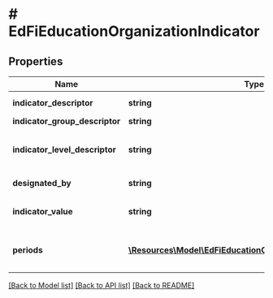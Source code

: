 # # EdFiEducationOrganizationIndicator

## Properties

Name | Type | Description | Notes
------------ | ------------- | ------------- | -------------
**indicator_descriptor** | **string** | The name or code for the indicator or metric. |
**indicator_group_descriptor** | **string** | The name for a group of indicators. | [optional]
**indicator_level_descriptor** | **string** | The value of the indicator or metric, as a value from a controlled vocabulary. The semantics of an empty value is \&quot;not submitted.\&quot; | [optional]
**designated_by** | **string** | The person, organization, or department that defined the metric. | [optional]
**indicator_value** | **string** | The value of the indicator or metric. The semantics of an empty value is \&quot;not submitted.\&quot; | [optional]
**periods** | [**\Resources\Model\EdFiEducationOrganizationIndicatorPeriod[]**](EdFiEducationOrganizationIndicatorPeriod.md) | An unordered collection of educationOrganizationIndicatorPeriods. The time period or as-of date for the indicator. | [optional]

[[Back to Model list]](../../README.md#models) [[Back to API list]](../../README.md#endpoints) [[Back to README]](../../README.md)

